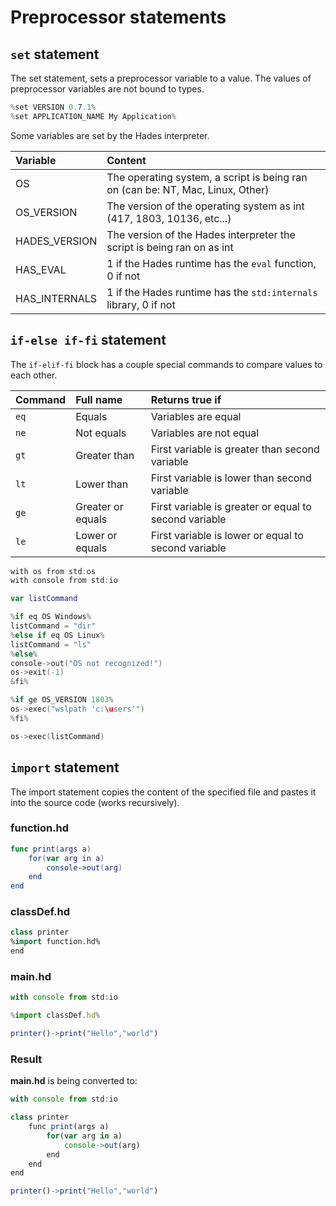 # Preprocessor statements

## `set` statement

The set statement, sets a preprocessor variable to a value. The values of preprocessor variables are not bound to types. 

```csharp
%set VERSION 0.7.1%
%set APPLICATION_NAME My Application%
```

Some variables are set by the Hades interpreter.

| Variable | Content |
| :--- | :--- |
| OS | The operating system, a script is being ran on \(can be: NT, Mac, Linux, Other\) |
| OS\_VERSION | The version of the operating system as int \(417, 1803, 10136, etc...\) |
| HADES\_VERSION | The version of the Hades interpreter the script is being ran on as int |
| HAS\_EVAL | 1 if the Hades runtime has the `eval` function, 0 if not |
| HAS\_INTERNALS | 1 if the Hades runtime has the `std:internals` library, 0 if not |

## `if-else if-fi` statement

The `if-elif-fi` block has a couple special commands to compare values to each other.

| Command | Full name | Returns true if |
| :--- | :--- | :--- |
| `eq` | Equals | Variables are equal |
| `ne` | Not equals | Variables are not equal |
| `gt` | Greater than | First variable is greater than second variable |
| `lt` | Lower than | First variable is lower than second variable |
| `ge` | Greater or equals | First variable is greater or equal to second variable |
| `le` | Lower or equals | First variable is lower or equal to second variable |

```swift
with os from std:os
with console from std:io

var listCommand

%if eq OS Windows%
listCommand = "dir"
%else if eq OS Linux%
listCommand = "ls"
%else%
console->out("OS not recognized!")
os->exit(-1)
&fi%

%if ge OS_VERSION 1803%
os->exec("wslpath 'c:\users'")
%fi%

os->exec(listCommand)
```

## `import` statement

The import statement copies the content of the specified file and pastes it into the source code \(works recursively\).

### function.hd

```swift
func print(args a)
    for(var arg in a)
        console->out(arg)
    end
end
```

### classDef.hd

```swift
class printer
%import function.hd%
end
```

### main.hd

```javascript
with console from std:io

%import classDef.hd%

printer()->print("Hello","world")
```

### Result

**main.hd** is being converted to:

```javascript
with console from std:io

class printer
    func print(args a)
        for(var arg in a)
            console->out(arg)
        end
    end
end

printer()->print("Hello","world")
```

